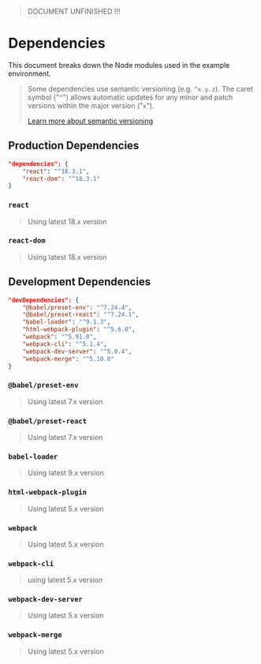 > DOCUMENT UNFINISHED !!!

# Dependencies

This document breaks down the Node modules used in the example environment.

> Some dependencies use semantic versioning (e.g. `^x.y.z`). The caret symbol ("`^`") allows automatic updates for any minor and patch versions within the major version ("`x`"). 
>
> [Learn more about semantic versioning](https://semver.org/)

## Production Dependencies

```json
"dependencies": {
    "react": "^18.3.1",
    "react-dom": "^18.3.1"
}
```

### `react`

> Using latest 18.x version

### `react-dom`

> Using latest 18.x version

## Development Dependencies

```json
"devDependencies": {
    "@babel/preset-env": "^7.24.4",
    "@babel/preset-react": "^7.24.1",
    "babel-loader": "^9.1.3",
    "html-webpack-plugin": "^5.6.0",
    "webpack": "^5.91.0",
    "webpack-cli": "^5.1.4",
    "webpack-dev-server": "^5.0.4",
    "webpack-merge": "^5.10.0"
}
```

### `@babel/preset-env`

> Using latest 7.x version

### `@babel/preset-react`

> Using latest 7.x version

### `babel-loader`

> Using latest 9.x version

### `html-webpack-plugin`

> Using latest 5.x version

### `webpack`

> Using latest 5.x version

### `webpack-cli`

> using latest 5.x version

### `webpack-dev-server`

> Using latest 5.x version

### `webpack-merge`

> Using latest 5.x version
